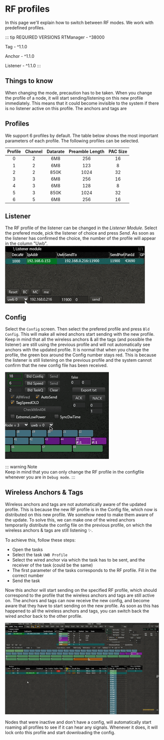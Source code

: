 # RF profiles <Badge text="beta" type="warn"/>
In this page we'll explain how to switch between RF modes. We work with predefined profiles.

::: tip REQUIRED VERSIONS
RTManager - ^38000 

Tag - ^1.1.0

Anchor - ^1.1.0

Listener - ^1.1.0
:::

## Things to know
When changing the mode, precaution has to be taken.
When you change the profile of a node, it will start sending/listening on this new profile immediately. This means that it could become invisible to the system if there is no listener active on this profile. 
The anchors and tags are 

## Profiles
We support 6 profiles by default. The table below shows the most important parameters of each profile.
The following profiles can be selected.

| Profile | Channel | Datarate | Preamble Length | PAC Size |
|:-------:|:-------:|:--------:|:---------------:|:--------:|
|    0    |    2    |    6M8   |       256       |    16    |
|    1    |    2    |    6M8   |       123       |     8    |
|    2    |    2    |   850K   |       1024      |    32    |
|    3    |    3    |    6M8   |       256       |    16    |
|    4    |    3    |    6M8   |       128       |     8    |
|    5    |    3    |   850K   |       1024      |    32    |
|    6    |    5    |    6M8   |       256       |    16    |

## Listener 
The RF profile of the listener can be changed in the _Listener Module_.
Select the prefered mode, pick the listener of choice and press _Send_.
As soon as the listener has confirmed the choice, the number of the profile will appear in the column "Uwb".
![rfprofile_change](./img/cxRTLS/rfprofile_change.gif)


## Config
Select the `Config` screen. Then select the prefered profile and press `Bld Config`.
This will make all wired anchors start sending with the new profile. Keep in mind that all the wireless anchors & all the tags (and possible the listener) are still using the previous profile and will not automatically see anchors with the updated profile.
It is normal that when you change the profile, the green box around the Config number stays red. This is because the listener is still listening on the previous profile and the system cannot confirm that the new config file has been received.

![rfprofile_change_config](./img/cxRTLS/rfprofile_change_config.gif)

::: warning Note   
Keep in mind that you can only change the RF profile in the configfile whenever you are in `Debug mode`. 
:::

## Wireless Anchors & Tags
Wireless anchors and tags are not automatically aware of the updated profile. This is because the new RF profile is in the Config file, which now is distributed on this new profile. We somehow need to make them aware of the update.
To solve this, we can make one of the wired anchors temporarily distribute the config file on the previous profile, on which the wireless anchors & tags are still listening :sparkles:.

To achieve this, follow these steps:
 - Open the tasks
 - Select the task `UWB Profile`
 - Select the wired anchor via which the task has to  be sent, and the receiver of the task (could be the same)
 - The first parameter of the tasks corresponds to the RF profile. Fill in the correct number
 - Send the task

Now this anchor will start sending on the specified RF profile, which should correspond to the profile that the wireless anchors and tags are still active on.
The anchors and tags can now receive the new config, and become aware that they have to start sending on the new profile. As soon as this has happened to all the wireless anchors and tags, you can switch back the wired anchor back to the other profile.

![rfprofile_change_config](./img/cxRTLS/rfprofile_change_task.gif)

Nodes that were inactive and don't have a config, will automatically start roaming all profiles to see if it can hear any signals. Whenever it does, it will lock onto this profile and start downloading the config.